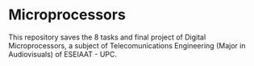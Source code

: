 # Microprocessors
This repository saves the 8 tasks and final project of Digital Microprocessors, a subject of Telecomunications Engineering (Major in Audiovisuals) of ESEIAAT - UPC.
